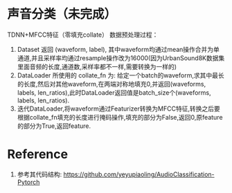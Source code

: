 # 声音分类（未完成）


TDNN+MFCC特征（零填充collate）
数据预处理过程：
1. Dataset 返回 (waveform, label), 其中waveform均通过mean操作合并为单通道,并且采样率均通过resample操作改为16000(因为UrbanSound8K数据集里面音频的长度,通道数,采样率都不一样,需要转换为一样的)
2. DataLoader 所使用的 collate_fn 为: 给定一个batch的waveform,求其中最长的长度,然后对其他waveform,在两端对称地填充0,并返回(waveforms, labels, len_ratios),此时DataLoader返回值是batch_size个(waveforms, labels, len_ratios).
3. 迭代DataLoader,将waveform通过Featurizer转换为MFCC特征,转换之后要根据collate_fn填充的长度进行掩码操作,填充的部分为False,返回0,原feature的部分为True,返回feature.

# Reference
1. 参考其代码结构: https://github.com/yeyupiaoling/AudioClassification-Pytorch